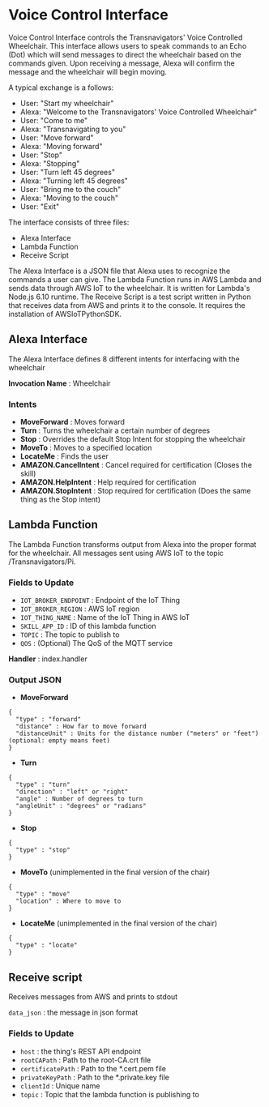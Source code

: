 # Voice Control Interface

Voice Control Interface controls the Transnavigators' Voice Controlled Wheelchair.  This interface allows users to speak commands to an Echo (Dot) which will send messages to direct the wheelchair based on the commands given.  Upon receiving a message, Alexa will confirm the message and the wheelchair will begin moving.

A typical exchange is a follows:

* User: "Start my wheelchair"
* Alexa: "Welcome to the Transnavigators' Voice Controlled Wheelchair"
* User: "Come to me"
* Alexa: "Transnavigating to you"
* User: "Move forward"
* Alexa: "Moving forward"
* User: "Stop"
* Alexa: "Stopping"
* User: "Turn left 45 degrees"
* Alexa: "Turning left 45 degrees"
* User: "Bring me to the couch"
* Alexa: "Moving to the couch"
* User: "Exit"

The interface consists of three files:

* Alexa Interface
* Lambda Function
* Receive Script

The Alexa Interface is a JSON file that Alexa uses to recognize the commands a user can give.
The Lambda Function runs in AWS Lambda and sends data through AWS IoT to the wheelchair.  It is written for Lambda's Node.js 6.10 runtime.
The Receive Script is a test script written in Python that receives data from AWS and prints it to the console.  It requires the installation of AWSIoTPythonSDK.


## Alexa Interface

The Alexa Interface defines 8 different intents for interfacing with the wheelchair

**Invocation Name** : Wheelchair

### Intents

* **MoveForward** : Moves forward
* **Turn** : Turns the wheelchair a certain number of degrees
* **Stop** : Overrides the default Stop Intent for stopping the wheelchair
* **MoveTo** : Moves to a specified location
* **LocateMe** : Finds the user
* **AMAZON.CancelIntent** : Cancel required for certification (Closes the skill)
* **AMAZON.HelpIntent** : Help required for certification
* **AMAZON.StopIntent** : Stop required for certification (Does the same thing as the Stop intent)


## Lambda Function

The Lambda Function transforms output from Alexa into the proper format for the wheelchair.  All messages sent using AWS IoT to the topic /Transnavigators/Pi.

### Fields to Update

* `IOT_BROKER_ENDPOINT` : Endpoint of the IoT Thing
* `IOT_BROKER_REGION` : AWS IoT region
* `IOT_THING_NAME` : Name of the IoT Thing in AWS IoT
* `SKILL_APP_ID` : ID of this lambda function
* `TOPIC` : The topic to publish to
* `QOS` : (Optional) The QoS of the MQTT service

**Handler** : index.handler

### Output JSON

* **MoveForward**

```
{
  "type" : "forward" 
  "distance" : How far to move forward
  "distanceUnit" : Units for the distance number ("meters" or "feet") (optional: empty means feet)
}
```

* **Turn**

```
{
  "type" : "turn" 
  "direction" : "left" or "right"
  "angle" : Number of degrees to turn
  "angleUnit" : "degrees" or "radians"
}
```

* **Stop**

```
{
  "type" : "stop"
}
```

* **MoveTo** (unimplemented in the final version of the chair)

```
{
  "type" : "move" 
  "location" : Where to move to
}
```

* **LocateMe** (unimplemented in the final version of the chair)

```
{
  "type" : "locate"
}
```

## Receive script

Receives messages from AWS and prints to stdout

`data_json` : the message in json format 


### Fields to Update

* `host` : the thing's REST API endpoint
* `rootCAPath` : Path to the root-CA.crt file
* `certificatePath` : Path to the *.cert.pem file
* `privateKeyPath` : Path to the *.private.key file
* `clientId` : Unique name
* `topic` : Topic that the lambda function is publishing to
